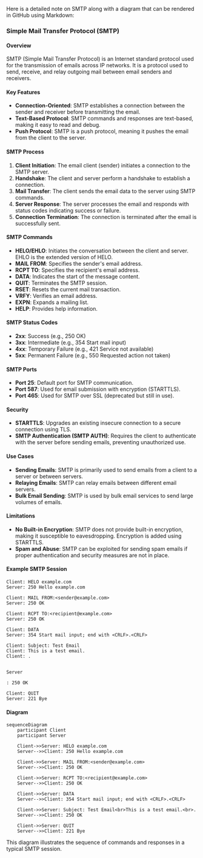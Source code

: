 Here is a detailed note on SMTP along with a diagram that can be rendered in GitHub using Markdown:

### Simple Mail Transfer Protocol (SMTP)

#### Overview
SMTP (Simple Mail Transfer Protocol) is an Internet standard protocol used for the transmission of emails across IP networks. It is a protocol used to send, receive, and relay outgoing mail between email senders and receivers.

#### Key Features
- **Connection-Oriented**: SMTP establishes a connection between the sender and receiver before transmitting the email.
- **Text-Based Protocol**: SMTP commands and responses are text-based, making it easy to read and debug.
- **Push Protocol**: SMTP is a push protocol, meaning it pushes the email from the client to the server.

#### SMTP Process
1. **Client Initiation**: The email client (sender) initiates a connection to the SMTP server.
2. **Handshake**: The client and server perform a handshake to establish a connection.
3. **Mail Transfer**: The client sends the email data to the server using SMTP commands.
4. **Server Response**: The server processes the email and responds with status codes indicating success or failure.
5. **Connection Termination**: The connection is terminated after the email is successfully sent.

#### SMTP Commands
- **HELO/EHLO**: Initiates the conversation between the client and server. EHLO is the extended version of HELO.
- **MAIL FROM**: Specifies the sender's email address.
- **RCPT TO**: Specifies the recipient's email address.
- **DATA**: Indicates the start of the message content.
- **QUIT**: Terminates the SMTP session.
- **RSET**: Resets the current mail transaction.
- **VRFY**: Verifies an email address.
- **EXPN**: Expands a mailing list.
- **HELP**: Provides help information.

#### SMTP Status Codes
- **2xx**: Success (e.g., 250 OK)
- **3xx**: Intermediate (e.g., 354 Start mail input)
- **4xx**: Temporary Failure (e.g., 421 Service not available)
- **5xx**: Permanent Failure (e.g., 550 Requested action not taken)

#### SMTP Ports
- **Port 25**: Default port for SMTP communication.
- **Port 587**: Used for email submission with encryption (STARTTLS).
- **Port 465**: Used for SMTP over SSL (deprecated but still in use).

#### Security
- **STARTTLS**: Upgrades an existing insecure connection to a secure connection using TLS.
- **SMTP Authentication (SMTP AUTH)**: Requires the client to authenticate with the server before sending emails, preventing unauthorized use.

#### Use Cases
- **Sending Emails**: SMTP is primarily used to send emails from a client to a server or between servers.
- **Relaying Emails**: SMTP can relay emails between different email servers.
- **Bulk Email Sending**: SMTP is used by bulk email services to send large volumes of emails.

#### Limitations
- **No Built-in Encryption**: SMTP does not provide built-in encryption, making it susceptible to eavesdropping. Encryption is added using STARTTLS.
- **Spam and Abuse**: SMTP can be exploited for sending spam emails if proper authentication and security measures are not in place.

#### Example SMTP Session
```plaintext
Client: HELO example.com
Server: 250 Hello example.com

Client: MAIL FROM:<sender@example.com>
Server: 250 OK

Client: RCPT TO:<recipient@example.com>
Server: 250 OK

Client: DATA
Server: 354 Start mail input; end with <CRLF>.<CRLF>

Client: Subject: Test Email
Client: This is a test email.
Client: .


Server

: 250 OK

Client: QUIT
Server: 221 Bye
```

#### Diagram
```mermaid
sequenceDiagram
    participant Client
    participant Server

    Client->>Server: HELO example.com
    Server-->>Client: 250 Hello example.com

    Client->>Server: MAIL FROM:<sender@example.com>
    Server-->>Client: 250 OK

    Client->>Server: RCPT TO:<recipient@example.com>
    Server-->>Client: 250 OK

    Client->>Server: DATA
    Server-->>Client: 354 Start mail input; end with <CRLF>.<CRLF>

    Client->>Server: Subject: Test Email<br>This is a test email.<br>.
    Server-->>Client: 250 OK

    Client->>Server: QUIT
    Server-->>Client: 221 Bye
```

This diagram illustrates the sequence of commands and responses in a typical SMTP session.
